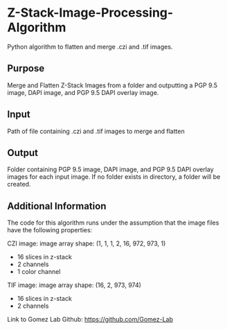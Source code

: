 # Z-Stack-Image-Processing-Algorithm
Python algorithm to flatten and merge .czi and .tif images.

## Purpose
Merge and Flatten Z-Stack Images from a folder and outputting a PGP 9.5 image, DAPI image, and PGP 9.5 DAPI 
overlay image.

## Input
Path of file containing .czi and .tif images to merge and flatten

## Output
Folder containing PGP 9.5 image, DAPI image, and PGP 9.5 DAPI overlay images for each input image. If no folder 
exists in directory, a folder will be created.

## Additional Information
The code for this algorithm runs under the assumption that the image files have the following properties:

CZI image: 
image array shape: (1, 1, 1, 2, 16, 972, 973, 1)
- 16 slices in z-stack
- 2 channels
- 1 color channel

TIF image: 
image array shape: (16, 2, 973, 974)
- 16 slices in z-stack
- 2 channels

Link to Gomez Lab Github: https://github.com/Gomez-Lab
